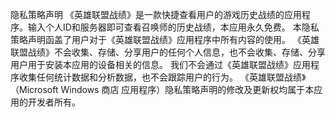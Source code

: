 隐私策略声明
            《英雄联盟战绩》是一款快捷查看用户的游戏历史战绩的应用程序。输入个人ID和服务器即可查看召唤师的历史战绩，本应用永久免费。
            本隐私策略声明函盖了用户对于《英雄联盟战绩》应用程序中所有内容的使用。
            《英雄联盟战绩》不会收集、存储、分享用户的任何个人信息，也不会收集、存储、分享用户用于安装本应用的设备相关的信息。
            我们不会通过《英雄联盟战绩》应用程序收集任何统计数据和分析数据，也不会跟踪用户的行为。
            《英雄联盟战绩》（Microsoft Windows 商店 应用程序）隐私策略声明的修改及更新权均属于本应用的开发者所有。
